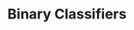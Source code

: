 ---
title: "Binary Classifiers"

categories: ['']

tags: ['Binary', 'Classifiers']

arabic: ['مصنفات ثنائية']

publishers: ['معجم مصطلحات التعلم الآلي والتعلم العميق وعلم البيانات']

types: "word"

slug: ""
---